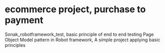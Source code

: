 # ecommerce project, purchase to payment
Sonak_robotframework_test, basic principle of end to end testing
Page Object Model pattern in Robot framework, A simple project applying basic principles
